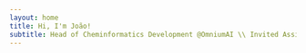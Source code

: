 ```yaml
---
layout: home
title: Hi, I'm João!
subtitle: Head of Cheminformatics Development @OmniumAI \\ Invited Assistant Professor @UCP-Braga
---
```

